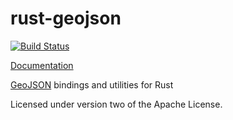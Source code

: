 rust-geojson
============

[![Build Status](https://travis-ci.org/georust/rust-geojson.svg)](https://travis-ci.org/georust/rust-geojson)

[Documentation](https://georust.github.io/rust-geojson/)

[GeoJSON](http://geojson.org/) bindings and utilities for Rust

Licensed under version two of the Apache License.
